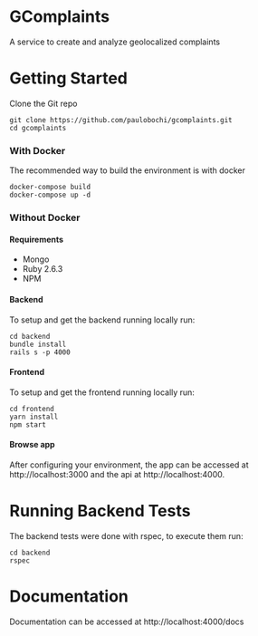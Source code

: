 # GComplaints

A service to create and analyze geolocalized complaints

# Getting Started

Clone the Git repo

```shell
git clone https://github.com/paulobochi/gcomplaints.git
cd gcomplaints
```
### With Docker

The recommended way to build the environment is with docker

```shell
docker-compose build
docker-compose up -d
```

### Without Docker

#### Requirements

- Mongo
- Ruby 2.6.3
- NPM

#### Backend

To setup and get the backend running locally run:

```shell
cd backend
bundle install
rails s -p 4000
```

#### Frontend

To setup and get the frontend running locally run:

```shell
cd frontend
yarn install
npm start
```

#### Browse app

After configuring your environment, the app can be accessed at http://localhost:3000 and the api at http://localhost:4000.

# Running Backend Tests

The backend tests were done with rspec, to execute them run:

```shell
cd backend
rspec
```

# Documentation
Documentation can be accessed at http://localhost:4000/docs